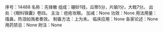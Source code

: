 序号：14488
名称：先锋散
组成：硼砂1钱，瓜蒂5分，片脑1分，大戟7分。
出处：《眼科锦囊》卷四。
主治：痘疮攻眼。
加减：None
功效：None
用法用量：搐鼻。热泪如溅者奏效。
制备方法：上为末。
临床应用：None
各家论述：None
用药禁忌：None
附注：None
